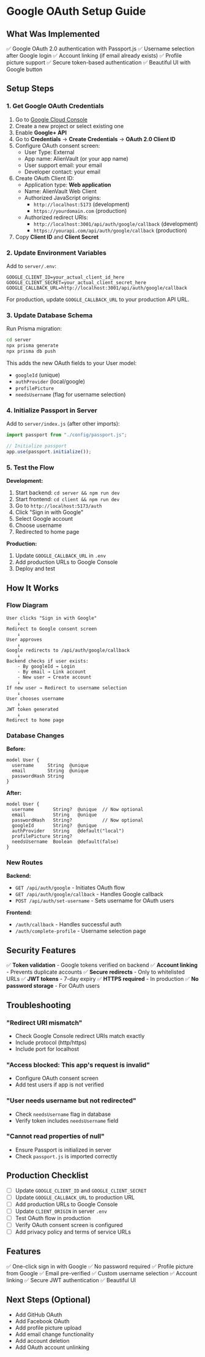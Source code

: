 # Google OAuth Setup Guide

## What Was Implemented

✅ Google OAuth 2.0 authentication with Passport.js
✅ Username selection after Google login
✅ Account linking (if email already exists)
✅ Profile picture support
✅ Secure token-based authentication
✅ Beautiful UI with Google button

## Setup Steps

### 1. Get Google OAuth Credentials

1. Go to [Google Cloud Console](https://console.cloud.google.com/)
2. Create a new project or select existing one
3. Enable **Google+ API**
4. Go to **Credentials** → **Create Credentials** → **OAuth 2.0 Client ID**
5. Configure OAuth consent screen:
   - User Type: External
   - App name: AlienVault (or your app name)
   - User support email: your email
   - Developer contact: your email
6. Create OAuth Client ID:
   - Application type: **Web application**
   - Name: AlienVault Web Client
   - Authorized JavaScript origins:
     - `http://localhost:5173` (development)
     - `https://yourdomain.com` (production)
   - Authorized redirect URIs:
     - `http://localhost:3001/api/auth/google/callback` (development)
     - `https://yourapi.com/api/auth/google/callback` (production)
7. Copy **Client ID** and **Client Secret**

### 2. Update Environment Variables

Add to `server/.env`:

```env
GOOGLE_CLIENT_ID=your_actual_client_id_here
GOOGLE_CLIENT_SECRET=your_actual_client_secret_here
GOOGLE_CALLBACK_URL=http://localhost:3001/api/auth/google/callback
```

For production, update `GOOGLE_CALLBACK_URL` to your production API URL.

### 3. Update Database Schema

Run Prisma migration:

```bash
cd server
npx prisma generate
npx prisma db push
```

This adds the new OAuth fields to your User model:

- `googleId` (unique)
- `authProvider` (local/google)
- `profilePicture`
- `needsUsername` (flag for username selection)

### 4. Initialize Passport in Server

Add to `server/index.js` (after other imports):

```javascript
import passport from "./config/passport.js";

// Initialize passport
app.use(passport.initialize());
```

### 5. Test the Flow

**Development:**

1. Start backend: `cd server && npm run dev`
2. Start frontend: `cd client && npm run dev`
3. Go to `http://localhost:5173/auth`
4. Click "Sign in with Google"
5. Select Google account
6. Choose username
7. Redirected to home page

**Production:**

1. Update `GOOGLE_CALLBACK_URL` in `.env`
2. Add production URLs to Google Console
3. Deploy and test

## How It Works

### Flow Diagram

```
User clicks "Sign in with Google"
    ↓
Redirect to Google consent screen
    ↓
User approves
    ↓
Google redirects to /api/auth/google/callback
    ↓
Backend checks if user exists:
    - By googleId → Login
    - By email → Link account
    - New user → Create account
    ↓
If new user → Redirect to username selection
    ↓
User chooses username
    ↓
JWT token generated
    ↓
Redirect to home page
```

### Database Changes

**Before:**

```prisma
model User {
  username     String  @unique
  email        String  @unique
  passwordHash String
}
```

**After:**

```prisma
model User {
  username       String?  @unique  // Now optional
  email          String   @unique
  passwordHash   String?           // Now optional
  googleId       String?  @unique
  authProvider   String   @default("local")
  profilePicture String?
  needsUsername  Boolean  @default(false)
}
```

### New Routes

**Backend:**

- `GET /api/auth/google` - Initiates OAuth flow
- `GET /api/auth/google/callback` - Handles Google callback
- `POST /api/auth/set-username` - Sets username for OAuth users

**Frontend:**

- `/auth/callback` - Handles successful auth
- `/auth/complete-profile` - Username selection page

## Security Features

✅ **Token validation** - Google tokens verified on backend
✅ **Account linking** - Prevents duplicate accounts
✅ **Secure redirects** - Only to whitelisted URLs
✅ **JWT tokens** - 7-day expiry
✅ **HTTPS required** - In production
✅ **No password storage** - For OAuth users

## Troubleshooting

### "Redirect URI mismatch"

- Check Google Console redirect URIs match exactly
- Include protocol (http/https)
- Include port for localhost

### "Access blocked: This app's request is invalid"

- Configure OAuth consent screen
- Add test users if app is not verified

### "User needs username but not redirected"

- Check `needsUsername` flag in database
- Verify token includes `needsUsername` field

### "Cannot read properties of null"

- Ensure Passport is initialized in server
- Check `passport.js` is imported correctly

## Production Checklist

- [ ] Update `GOOGLE_CLIENT_ID` and `GOOGLE_CLIENT_SECRET`
- [ ] Update `GOOGLE_CALLBACK_URL` to production URL
- [ ] Add production URLs to Google Console
- [ ] Update `CLIENT_ORIGIN` in server `.env`
- [ ] Test OAuth flow in production
- [ ] Verify OAuth consent screen is configured
- [ ] Add privacy policy and terms of service URLs

## Features

✅ One-click sign in with Google
✅ No password required
✅ Profile picture from Google
✅ Email pre-verified
✅ Custom username selection
✅ Account linking
✅ Secure JWT authentication
✅ Beautiful UI

## Next Steps (Optional)

- Add GitHub OAuth
- Add Facebook OAuth
- Add profile picture upload
- Add email change functionality
- Add account deletion
- Add OAuth account unlinking
